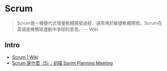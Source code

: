 # Scrum

 > Scrum是一種疊代式增量軟體開發過程，通常用於敏捷軟體開發。Scrum在英語是橄欖球運動中爭球的意思。 -- Wiki


## Intro

- [Scrum | Wiki](http://zh.wikipedia.org/wiki/Scrum)
- [Scrum 是什麼（5）：初探 Sprint Planning Meeting](http://teddy-chen-tw.blogspot.tw/2012/01/scrum-5-sprint-planning-meeting.html)
